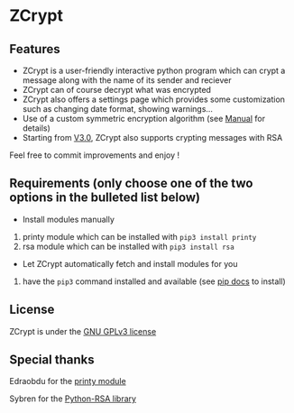 # ZCrypt 
## Features
* ZCrypt is a user-friendly interactive python program which can crypt a message along with the name of its sender and reciever
* ZCrypt can of course decrypt what was encrypted
* ZCrypt also offers a settings page which provides some customization such as changing date format, showing warnings...
* Use of a custom symmetric encryption algorithm (see [Manual](UserManual.md#cryptEng) for details)
* Starting from [V3.0](https://github.com/cl-ement05/ZCrypt/releases/tag/V3.0#rsafeatures), ZCrypt also supports crypting messages with RSA

Feel free to commit improvements and enjoy !

## Requirements (**only choose one of the two options in the bulleted list below**)
* Install modules manually
1. printy module which can be installed with ```pip3 install printy```
2. rsa module which can be installed with `pip3 install rsa`
* Let ZCrypt automatically fetch and install modules for you
1. have the `pip3` command installed and available (see [pip docs](https://pip.pypa.io/en/stable/installing/) to install)

## License 
ZCrypt is under the [GNU GPLv3 license](LICENSE.md)
## Special thanks
Edraobdu for the [printy module](https://github.com/edraobdu/printy) 

Sybren for the [Python-RSA library](https://github.com/sybrenstuvel/python-rsa)
